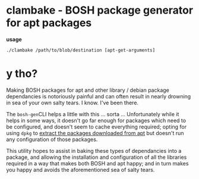 # clambake - BOSH package generator for apt packages


**usage**
```
./clambake /path/to/blob/destination [apt-get-arguments]
```

# y tho?
Making BOSH packages for apt and other library / debian package dependancies is notoriously painful and can often result in nearly drowning in sea of your own salty tears. I know. I've been there.

The `bosh-gen`CLI helps a little with this ... sorta ... Unfortunately while it helps in some ways, it doesn't go far enough for packages which need to be configured, and doesn't seem to cache everything required; opting for using `dpkg` to [extract the packages downloaded from apt](https://github.com/cloudfoundry-community/bosh-gen/blob/c96819a102b50ede13717f2aa621b796d92e9892/lib/bosh/gen/generators/package_apt_generator.rb) but doesn't run any configuration of those packages.

This utility hopes to assist in baking these types of dependancies into a package, and allowing the installation and configuration of all the libraries required in a way that makes both BOSH and apt happy; and in turn makes you happy and avoids the aforementioned sea of salty tears.

